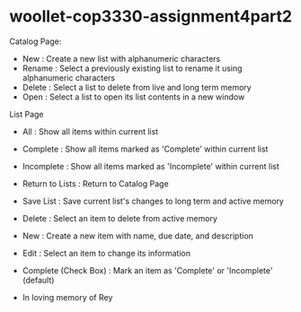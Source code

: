# woollet-cop3330-assignment4part2

Catalog Page:

  - New : Create a new list with alphanumeric characters
  - Rename : Select a previously existing list to rename it using alphanumeric characters
  - Delete : Select a list to delete from live and long term memory
  - Open : Select a list to open its list contents in a new window
  
List Page

  - All : Show all items within current list
  - Complete : Show all items marked as 'Complete' within current list
  - Incomplete : Show all items marked as 'Incomplete' within current list
  - Return to Lists : Return to Catalog Page
  - Save List : Save current list's changes to long term and active memory
  
  - Delete : Select an item to delete from active memory
  - New : Create a new item with name, due date, and description
  - Edit : Select an item to change its information
  - Complete (Check Box) : Mark an item as 'Complete' or 'Incomplete' (default)


  - In loving memory of Rey
